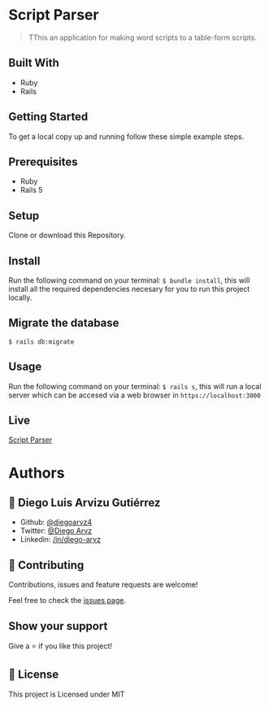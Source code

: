 # Script Parser

> TThis an application for making word scripts to a table-form scripts.

## Built With
 
 - Ruby
 - Rails
 
## Getting Started

To get a local copy up and running follow these simple example steps.

## Prerequisites
 - Ruby
 - Rails 5

## Setup
  Clone or download this Repository.

## Install
  Run the following command on your terminal: `$ bundle install`, this will install all the required dependencies necesary for you to run this project locally.
  
## Migrate the database

`$ rails db:migrate`

## Usage
  Run the following command on your terminal: `$ rails s`, this will run a local server which can be accesed via a web browser in `https://localhost:3000`
  
 ## Live 
 
 [Script Parser](https://agile-shelf-23180.herokuapp.com/)

# Authors

## 👤 **Diego Luis Arvizu Gutiérrez**

- Github: [@diegoarvz4](https://github.com/diegoarvz4)
- Twitter: [@Diego Arvz](https://twitter.com/Darvizu_gutier)
- Linkedin: [/in/diego-arvz](https://linkedin.com/linkedinhandle)

## 🤝 Contributing

Contributions, issues and feature requests are welcome!

Feel free to check the [issues page](issues/).

## Show your support

Give a ⭐️ if you like this project!

## 📝 License

This project is Licensed under MIT
